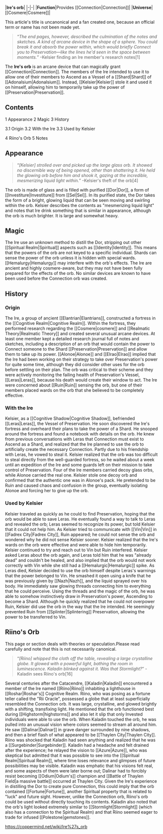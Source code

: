 |**Ire's orb**|
|-|-|
|**Function**|Provides [[Connection\|Connection]]|
|**Universe**|[[Cosmere\|Cosmere]]|

This article's title is uncanonical and a fan created one, because an official term or name has not been made yet.
>“*The end pages, however, described the culmination of the notes and sketches. A kind of arcane device in the shape of a sphere. You could break it and absorb the power within, which would briefly Connect you to Preservation—like the lines he'd seen in the space between moments.*”
\-Kelsier finding an Ire member's research notes[1]


The **Ire's orb** is an arcane device that can magically grant [[Connection\|Connection]]. The members of the Ire intended to use it to allow one of their members to Ascend as a Vessel of a [[Shard\|Shard]] of [[Adonalsium\|Adonalsium]]. Instead, [[Kelsier\|Kelsier]] stole it and used it on himself, allowing him to temporarily take up the power of [[Preservation\|Preservation]].

## Contents

1 Appearance
2 Magic
3 History

3.1 Origin
3.2 With the Ire
3.3 Used by Kelsier


4 Riino's Orb
5 Notes


## Appearance
>“*[Kelsier] strolled over and picked up the large glass orb. It showed no discernible way of being opened, other than shattering it. He held the glowing orb before him and shook it, gazing at the incredible, mesmerizing liquid light within.*”
\-Kelsier's theft of the orb[4]


The orb is made of glass and is filled with purified [[Dor\|Dor]], a form of [[Investiture\|Investiture]] from [[Sel\|Sel]]. In its purified state, the Dor takes the form of a bright, glowing liquid that can be seen moving and swirling within the orb. Kelsier describes the contents as "mesmerizing liquid light" and notes that Ire drink something that is similar in appearance, although the orb is much brighter. It is large and somewhat heavy.

## Magic
The Ire use an unknown method to distill the Dor, stripping out other [[Spiritual Realm\|Spiritual]] aspects such as [[Identity\|Identity]]. This means that the powers of the orb are not keyed to a specific individual. Shards can sense the power of the orb unless it is hidden with special wards. [[Hemalurgy\|Hemalurgy]] may interfere with the orb's effects.
The Ire are ancient and highly cosmere-aware, but they may not have been fully prepared for the effects of the orb. No similar devices are known to have been used before the Connection orb was created.

## History
### Origin
The Ire, a group of ancient [[Elantrian\|Elantrians]], constructed a fortress in the [[Cognitive Realm\|Cognitive Realm]]. Within the fortress, they performed research regarding the [[Cosmere\|cosmere]] and [[Realmatic Theory\|Realmatic Theory]] and created several unusual arcane devices. At least one member kept a detailed research journal full of notes and sketches, including a description of an orb that would contain the power to Connect someone to the Shard [[Preservation\|Preservation]] and allow them to take up its power. [[Alonoe\|Alonoe]] and [[Elrao\|Elrao]] implied that the Ire had been working on their strategy to take over Preservation's power for quite some time, although they did consider other uses for the orb before settling on their plan. The orb was critical to their scheme and they were actively monitoring the failing health of Preservation's Vessel, [[Leras\|Leras]], because his death would create their window to act. The Ire were concerned about [[Ruin\|Ruin]] sensing the orb, but one of their members placed wards on the orb that she believed to be completely effective.

### With the Ire
Kelsier, as a [[Cognitive Shadow\|Cognitive Shadow]], befriended [[Leras\|Leras]], the Vessel of Preservation. He soon discovered the Ire's fortress and overheard their plans to take the power of a Shard. He snooped around the fortress and found a notebook with details on the orb. He knew from previous conversations with Leras that Connection must exist to Ascend as a Shard, and realized that the Ire planned to use the orb to artificially create the necessary Connection. Partly due to his friendship with Leras, he vowed to steal it.
Kelsier realized that the orb was too difficult to steal directly from the well-guarded fortress, so he waited about a week until an expedition of the Ire and some guards left on their mission to take control of Preservation. Four of the Ire members carried decoy glass orbs, while Alonoe carried the real one. Kelsier stole one decoy orb and confirmed that the authentic one was in Alonoe's pack. He pretended to be Ruin and caused chaos and confusion in the group, eventually isolating Alonoe and forcing her to give up the orb.

### Used by Kelsier
Kelsier traveled as quickly as he could to find Preservation, hoping that the orb would be able to save Leras. He eventually found a way to talk to Leras and revealed the orb; Leras seemed to recognize its power, but told Kelsier that it could not help him. As Kelsier tried to communicate with [[Vin\|Vin]] in [[Fadrex City\|Fadrex City]], Ruin appeared; he could not sense the orb and wondered why he did not sense Kelsier sooner. Kelsier realized that the Ire's wards on the orb were effective and were able to hide him temporarily. Kelsier continued to try and reach out to Vin but Ruin interfered. Kelsier asked Leras about the orb again, and Leras told him that he was "already dead" and couldn't be healed, and also implied that the orb would not work correctly with Vin while she still had a [[Hemalurgic\|Hemalurgic]] spike.
As Leras died, Kelsier decided to use the orb himself despite Leras's warnings that the power belonged to Vin. He smashed it open using a knife that he was previously given by [[Nazh\|Nazh]], and the liquid sprayed over his body. He immediately saw glowing threads connecting him to everything that he could perceive. Using the threads and the magic of the orb, he was able to somehow instinctively draw in Preservation's power, Ascending to become a Shard. Although he quickly realized that he could not overpower Ruin, Kelsier did use the orb in the way that the Ire intended. He seemingly prevented Ruin from [[Splinter\|Splintering]] Preservation, allowing the power to be transferred to Vin.

## Riino's Orb
This page or section deals with theories or speculation.Please read carefully and note that this is not necessarily canonical.

>“*[Riino] whipped the cloth off the table, revealing a large crystalline globe. It glowed with a powerful light, bathing the room in luminescence. Kaladin blinked against it. Was that Stormlight?*”
\-Kaladin sees Riino's orb[16]

Several centuries after the Catacendre, [[Kaladin\|Kaladin]] encountered a member of the Ire named [[Riino\|Riino]] inhabiting a lighthouse in [[Roshar\|Roshar's]] Cognitive Realm. Riino, who was posing as a fortune teller called the "Rii Oracle", possessed a globe that at least superficially resembled the Connection orb. It was large, crystalline, and glowed brightly with a shifting, transfixing light. He mentioned that the orb functioned best during [[Highstorm\|highstorms]] and also let it slip that only Invested individuals were able to use the orb.
When Kaladin touched the orb, he was pulled into an unusual vision where colors seemed to stream all around him. He saw [[Dalinar\|Dalinar]] in grave danger surrounded by nine shadows, and then a brief flash of what appeared to be [[Thaylen City\|Thaylen City]]. Riino was shocked that Kaladin had seen anything and realized that he was a [[Surgebinder\|Surgebinder]]. Kaladin had a headache and felt drained after the experience; he relayed the vision to [[Azure\|Azure]], who was skeptical but admitted that it was possible to see into the [[Spiritual Realm\|Spiritual Realm]], where time loses relevance and glimpses of future possibilities may be visible. Kaladin was emphatic that his visions felt real, and some aspects of them were later borne out; Dalinar had to forcibly resist becoming [[Odium\|Odium's]] champion and [[Battle of Thaylen Field\|a massive battle]] occurred at Thaylen City.
Given the Ire's experience in distilling the Dor to create pure Connection, this could imply that the orb contained [[Fortune\|Fortune]], another Spiritual property that is related to "luck" and future sight. However, unlike the Connection orb, Riino's orb could be used without directly touching its contents. Kaladin also noted that the orb's light looked extremely similar to [[Stormlight\|Stormlight]] (which also has a connection to the Spiritual Realm) and that Riino seemed eager to trade for infused [[Polestone\|gemstones]].



https://coppermind.net/wiki/Ire%27s_orb